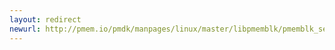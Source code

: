 ```yaml
---
layout: redirect
newurl: http://pmem.io/pmdk/manpages/linux/master/libpmemblk/pmemblk_set_zero.3.html
---
```

